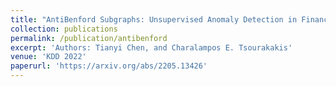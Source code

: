 ```yaml
---
title: "AntiBenford Subgraphs: Unsupervised Anomaly Detection in Financial Networks"
collection: publications
permalink: /publication/antibenford
excerpt: 'Authors: Tianyi Chen, and Charalampos E. Tsourakakis'
venue: 'KDD 2022'
paperurl: 'https://arxiv.org/abs/2205.13426'
---
```

